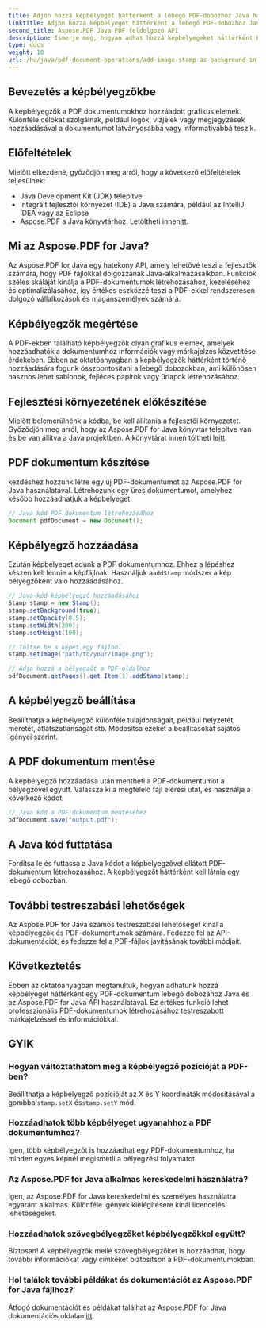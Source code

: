 ```yaml
---
title: Adjon hozzá képbélyeget háttérként a lebegő PDF-dobozhoz Java használatával
linktitle: Adjon hozzá képbélyeget háttérként a lebegő PDF-dobozhoz Java használatával
second_title: Aspose.PDF Java PDF feldolgozó API
description: Ismerje meg, hogyan adhat hozzá képbélyegeket háttérként PDF-fájlokhoz Java és Aspose.PDF for Java használatával. Lépésről lépésre útmutató kódpéldákkal a testreszabott márkaépítéshez és információkhoz.
type: docs
weight: 10
url: /hu/java/pdf-document-operations/add-image-stamp-as-background-in-floating-box-of-pdf-using-java/
---
```


## Bevezetés a képbélyegzőkbe

A képbélyegzők a PDF dokumentumokhoz hozzáadott grafikus elemek. Különféle célokat szolgálnak, például logók, vízjelek vagy megjegyzések hozzáadásával a dokumentumot látványosabbá vagy informatívabbá teszik.

## Előfeltételek

Mielőtt elkezdené, győződjön meg arról, hogy a következő előfeltételek teljesülnek:

- Java Development Kit (JDK) telepítve
- Integrált fejlesztői környezet (IDE) a Java számára, például az IntelliJ IDEA vagy az Eclipse
-  Aspose.PDF a Java könyvtárhoz. Letöltheti innen[itt](https://releases.aspose.com/pdf/java/).

## Mi az Aspose.PDF for Java?

Az Aspose.PDF for Java egy hatékony API, amely lehetővé teszi a fejlesztők számára, hogy PDF fájlokkal dolgozzanak Java-alkalmazásaikban. Funkciók széles skáláját kínálja a PDF-dokumentumok létrehozásához, kezeléséhez és optimalizálásához, így értékes eszközzé teszi a PDF-ekkel rendszeresen dolgozó vállalkozások és magánszemélyek számára.

## Képbélyegzők megértése

A PDF-ekben található képbélyegzők olyan grafikus elemek, amelyek hozzáadhatók a dokumentumhoz információk vagy márkajelzés közvetítése érdekében. Ebben az oktatóanyagban a képbélyegzők háttérként történő hozzáadására fogunk összpontosítani a lebegő dobozokban, ami különösen hasznos lehet sablonok, fejléces papírok vagy űrlapok létrehozásához.

## Fejlesztési környezetének előkészítése

 Mielőtt belemerülnénk a kódba, be kell állítania a fejlesztői környezetet. Győződjön meg arról, hogy az Aspose.PDF for Java könyvtár telepítve van és be van állítva a Java projektben. A könyvtárat innen töltheti le[itt](https://releases.aspose.com/pdf/java/).

## PDF dokumentum készítése

kezdéshez hozzunk létre egy új PDF-dokumentumot az Aspose.PDF for Java használatával. Létrehozunk egy üres dokumentumot, amelyhez később hozzáadhatjuk a képbélyeget.

```java
// Java kód PDF dokumentum létrehozásához
Document pdfDocument = new Document();
```

## Képbélyegző hozzáadása

 Ezután képbélyeget adunk a PDF dokumentumhoz. Ehhez a lépéshez készen kell lennie a képfájlnak. Használjuk a`addStamp` módszer a kép bélyegzőként való hozzáadásához.

```java
// Java-kód képbélyegző hozzáadásához
Stamp stamp = new Stamp();
stamp.setBackground(true);
stamp.setOpacity(0.5);
stamp.setWidth(200);
stamp.setHeight(100);

// Töltse be a képet egy fájlból
stamp.setImage("path/to/your/image.png");

// Adja hozzá a bélyegzőt a PDF-oldalhoz
pdfDocument.getPages().get_Item(1).addStamp(stamp);
```

## A képbélyegző beállítása

Beállíthatja a képbélyegző különféle tulajdonságait, például helyzetét, méretét, átlátszatlanságát stb. Módosítsa ezeket a beállításokat sajátos igényei szerint.

## A PDF dokumentum mentése

A képbélyegző hozzáadása után mentheti a PDF-dokumentumot a bélyegzővel együtt. Válassza ki a megfelelő fájl elérési utat, és használja a következő kódot:

```java
// Java kód a PDF dokumentum mentéséhez
pdfDocument.save("output.pdf");
```

## A Java kód futtatása

Fordítsa le és futtassa a Java kódot a képbélyegzővel ellátott PDF-dokumentum létrehozásához. A képbélyegzőt háttérként kell látnia egy lebegő dobozban.

## További testreszabási lehetőségek

Az Aspose.PDF for Java számos testreszabási lehetőséget kínál a képbélyegzők és PDF-dokumentumok számára. Fedezze fel az API-dokumentációt, és fedezze fel a PDF-fájlok javításának további módjait.

## Következtetés

Ebben az oktatóanyagban megtanultuk, hogyan adhatunk hozzá képbélyeget háttérként egy PDF-dokumentum lebegő dobozához Java és az Aspose.PDF for Java API használatával. Ez értékes funkció lehet professzionális PDF-dokumentumok létrehozásához testreszabott márkajelzéssel és információkkal.

## GYIK

### Hogyan változtathatom meg a képbélyegző pozícióját a PDF-ben?

 Beállíthatja a képbélyegző pozícióját az X és Y koordináták módosításával a gombbal`stamp.setX` és`stamp.setY` mód.

### Hozzáadhatok több képbélyeget ugyanahhoz a PDF dokumentumhoz?

Igen, több képbélyegzőt is hozzáadhat egy PDF-dokumentumhoz, ha minden egyes képnél megismétli a bélyegzési folyamatot.

### Az Aspose.PDF for Java alkalmas kereskedelmi használatra?

Igen, az Aspose.PDF for Java kereskedelmi és személyes használatra egyaránt alkalmas. Különféle igények kielégítésére kínál licencelési lehetőségeket.

### Hozzáadhatok szövegbélyegzőket képbélyegzőkkel együtt?

Biztosan! A képbélyegzők mellé szövegbélyegzőket is hozzáadhat, hogy további információkat vagy címkéket biztosítson a PDF-dokumentumokban.

### Hol találok további példákat és dokumentációt az Aspose.PDF for Java fájlhoz?

 Átfogó dokumentációt és példákat találhat az Aspose.PDF for Java dokumentációs oldalán:[itt](https://reference.aspose.com/pdf/java/).